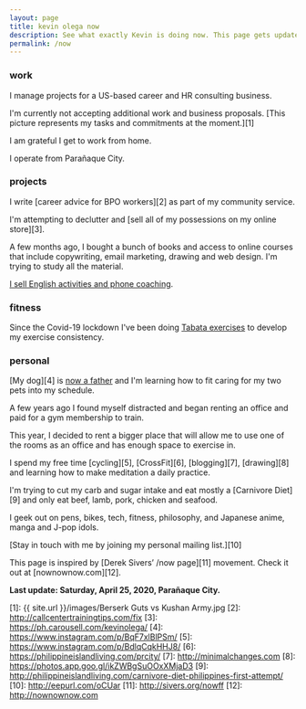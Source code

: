 ```yaml
---
layout: page
title: kevin olega now
description: See what exactly Kevin is doing now. This page gets updated regularly.
permalink: /now
---
```

### work

I manage projects for a US-based career and HR consulting business.

I'm currently not accepting additional work and business proposals. [This picture represents my tasks and commitments at the moment.][1]

I am grateful I get to work from home. 

I operate from Parañaque City.

### projects

I write [career advice for BPO workers][2] as part of my community service.

I'm attempting to declutter and [sell all of my possessions on my online store][3].

A few months ago, I bought a bunch of books and access to online courses that include copywriting, email marketing, drawing and web design. I'm trying to study all the material.

[I sell English activities and phone coaching](https://callcentertrainingtips.com/6WEL250/).

### fitness

Since the Covid-19 lockdown I've been doing [Tabata exercises](https://minimalchanges.com/tabata) to develop my exercise consistency.

### personal

[My dog][4] is [now a father](https://www.instagram.com/p/B4gpVKEn4ZS/) and I'm learning how to fit caring for my two pets into my schedule.

A few years ago I found myself distracted and began renting an office and paid for a gym membership to train.

This year, I decided to rent a bigger place that will allow me to use one of the rooms as an office and has enough space to exercise in.

I spend my free time [cycling][5], [CrossFit][6], [blogging][7], [drawing][8] and learning how to make meditation a daily practice.

I'm trying to cut my carb and sugar intake and eat mostly a [Carnivore Diet][9] and only eat beef, lamb, pork, chicken and seafood.

I geek out on pens, bikes, tech, fitness, philosophy, and Japanese anime, manga and J-pop idols.

[Stay in touch with me by joining my personal mailing list.][10]

This page is inspired by [Derek Sivers’ /now page][11] movement. Check it out at [nownownow.com][12].

**Last update: Saturday, April 25, 2020, Parañaque City.**


[1]:	{{ site.url }}/images/Berserk Guts vs Kushan Army.jpg
[2]:	http://callcentertrainingtips.com/fix
[3]:	https://ph.carousell.com/kevinolega/
[4]:	https://www.instagram.com/p/BqF7xlBlPSm/
[5]:	https://www.instagram.com/p/BdlqCqkHHJ8/
[6]:	https://philippineislandliving.com/prcity/
[7]:	http://minimalchanges.com
[8]:	https://photos.app.goo.gl/ikZWBgSuOOxXMjaD3
[9]:	http://philippineislandliving.com/carnivore-diet-philippines-first-attempt/
[10]:	http://eepurl.com/oCUar
[11]:	http://sivers.org/nowff
[12]:	http://nownownow.com

